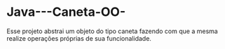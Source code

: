# Java---Caneta-OO-
Esse projeto abstrai um objeto do tipo caneta fazendo com que a mesma realize operações próprias de sua funcionalidade.
